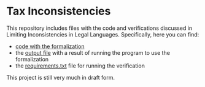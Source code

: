 # Tax Inconsistencies

This repository includes files with the code and verifications discussed in Limiting Inconsistencies in Legal Languages. Specifically, here you can find:

- [code with the formalization](https://github.com/slawsk/tax-inconsistencies/blob/main/formalize_121.py)
- the [output file](https://github.com/slawsk/tax-inconsistencies/blob/main/checkallunits.txt) with a result of running the program to use the formalization
- the [requirements.txt](https://github.com/slawsk/tax-inconsistencies/blob/main/requirements.txt) file for running the verification

This project is still very much in draft form.
